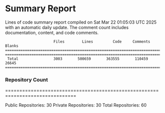# Summary Report
Lines of code summary report compiled on Sat Mar 22 01:05:03 UTC 2025 with an automatic daily update. The comment count includes documentation, content, and code comments.
```
                      Files        Lines         Code     Comments       Blanks
===============================================================================
===============================================================================
 Total                3003       500659       363555       110459        26645
===============================================================================
```

### Repository Count
===============================================================================

Public Repositories: 30
Private Repositories: 30
Total Repositories: 60

